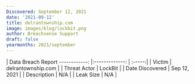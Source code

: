 ```yaml
---
Discovered: September 12, 2021
date: '2021-09-12'
title: delrantownship.com
image: images/blog/lockbit.png
author: Breachsense Support
draft: false
yearmonths: 2021/september
---
```



| Data Breach Report
------------:   |:-------------:    | :-----:|
| Victim    | delrantownship.com      | 
| Threat Actor    | LockBit      | 
| Date Discovered    | Sep 12, 2021      | 
| Description    | N/A      | 
| Leak Size    | N/A      | 

